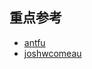 ## 重点参考

- [antfu](https://antfu.me/posts/mental-health-oss)
- [joshwcomeau](https://www.joshwcomeau.com/css/center-a-div/)